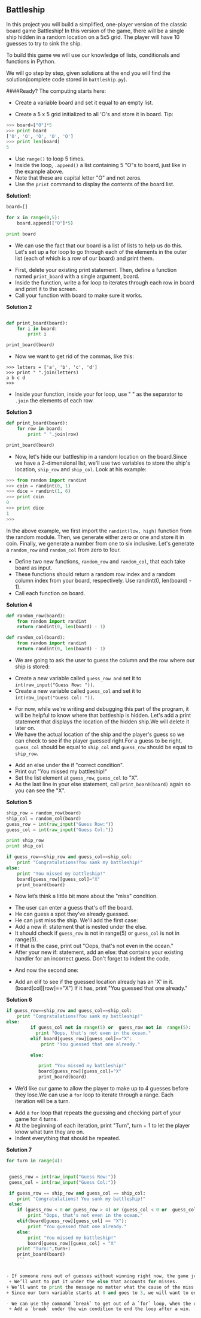 ## Battleship

In this project you will build a simplified, one-player version of the classic board game Battleship! In this version of the game, there will be a single ship hidden in a random location on a 5x5 grid. The player will have 10 guesses to try to sink the ship.

To build this game we will use our knowledge of lists, conditionals and functions in Python.

We will go step by step, given solutions  at the end you will find the solution(complete code stored in `battleship.py`).


####Ready? The computing starts here:

- Create a variable board and set it equal to an empty list.

- Create a 5 x 5 grid initialized to all 'O's and store it in board.
Tip:
```python
>>> board=["O"]*5
>>> print board
['O', 'O', 'O', 'O', 'O']
>>> print len(board)
5
````

 + Use `range()` to loop 5 times.
 + Inside the loop, `.append()` a list containing 5 "O"s to board, just like in the example above.
 + Note that these are capital letter "O" and not zeros.
 + Use the `print` command to display the contents of the board list.

**Solution1**:
```python
board=[]

for x in range(0,5):
    board.append(["O"]*5)

print board

```
- We can use the fact that our board is a list of lists to help us do this. Let's set up a for loop to go through each of the elements in the outer list (each of which is a row of our board) and print them.
 + First, delete your existing print statement.
Then, define a function named `print_board` with a single argument, board.
+ Inside the function, write a for loop to iterates through each row in board and print it to the screen.
+ Call your function with board to make sure it works.

**Solution 2**
```python

def print_board(board):
    for i in board:
        print i

print_board(board)
```
- Now we want to get rid of the commas, like this:
```
>>> letters = ['a', 'b', 'c', 'd']
>>> print " ".join(letters)
a b c d
>>>
```
 + Inside your function, inside your for loop, use " " as the separator to `.join` the elements of each row.

**Solution 3**
```python
def print_board(board):
    for row in board:
        print " ".join(row)

print_board(board)
```
- Now, let's hide our battleship in a random location on the board.Since we have a 2-dimensional list, we'll use two variables to store the ship's location, `ship_row` and `ship_col`.
Look at his example:
```python
>>> from random import randint
>>> coin = randint(0, 1)
>>> dice = randint(1, 6)
>>> print coin
0
>>> print dice
1
>>>
```
In the above example, we first import the `randint(low, high)` function from the random module.
Then, we generate either zero or one and store it in coin.
Finally, we generate a number from one to six inclusive.
Let's generate a `random_row` and `random_col` from zero to four.

 + Define two new functions, `random_row` and `random_col`, that each take board as input.
 + These functions should return a random row index and a random column index from your board, respectively. Use randint(0, len(board) - 1).
 + Call each function on board.

**Solution 4**
```python
def random_row(board):
    from random import randint
    return randint(0, len(board) - 1)

def random_col(board):
    from random import randint
    return randint(0, len(board) - 1)
```
- We are going to ask the user to guess the column and the row where our ship is stored:
 + Create a new variable called `guess_row and` set it to `int(raw_input("Guess Row: "))`.
 + Create a new variable called `guess_col` and set it to `int(raw_input("Guess Col: "))`.

- For now, while we're writing and debugging this part of the program, it will be helpful to know where that battleship is hidden. Let's add a print statement that displays the location of the hidden ship.We will delete it later on.
- We have the actual location of the ship and the player's guess so we can check to see if the player guessed right.For a guess to be right, `guess_col` should be equal to `ship_col` and `guess_row` should be equal to `ship_row`.
 + Add an else under the if "correct condition".
 + Print out "You missed my battleship!"
 + Set the list element at `guess_row`, `guess_col` to "X".
 + As the last line in your else statement, call `print_board(board)` again so you can see the "X".

**Solution 5**

```python
ship_row = random_row(board)
ship_col = random_col(board)
guess_row = int(raw_input("Guess Row:"))
guess_col = int(raw_input("Guess Col:"))

print ship_row
print ship_col

if guess_row==ship_row and guess_col==ship_col:
    print "Congratulations!You sank my battleship!"
else:
    print "You missed my battleship!"
    board[guess_row][guess_col]="X"
    print_board(board)
```

- Now let’s think a little bit more about the "miss" condition.

 + The user can enter a guess that's off the board.
 + He can guess a spot they’ve already guessed.
 + He can just miss the ship.
We'll add the first case:
 + Add a new if: statement that is nested under the else.
 + It should check if `guess_row` is not in range(5) or `guess_col` is not in range(5).
 + If that is the case, print out "Oops, that's not even in the ocean."
 + After your new if: statement, add an else: that contains your existing handler for an incorrect guess. Don't forget to indent the code.

- And now the second one:
 + Add an elif to see if the guessed location already has an 'X' in it.(board[col][row]=="X")
If it has, print "You guessed that one already."

**Solution 6**
```python
if guess_row==ship_row and guess_col==ship_col:
    print "Congratulations!You sank my battleship!"
else:
         if guess_col not in range(5) or  guess_row not in  range(5):
           print "Oops, that's not even in the ocean."
         elif board[guess_row][guess_col]=="X":
             print "You guessed that one already."

         else:

            print "You missed my battleship!"
            board[guess_row][guess_col]="X"
            print_board(board)

```


- We’d like our game to allow the player to make up to 4 guesses before they lose.We can use a `for` loop to iterate through a range. Each iteration will be a turn.

+ Add a `for` loop that repeats the guessing and checking part of your game for 4 turns.
+ At the beginning of each iteration, print "Turn", turn + 1 to let the player know what turn they are on.
+ Indent everything that should be repeated.

**Solution 7**
```python
for turn in range(4):


 guess_row = int(raw_input("Guess Row:"))
 guess_col = int(raw_input("Guess Col:"))

 if guess_row == ship_row and guess_col == ship_col:
    print "Congratulations! You sunk my battleship!"
 else:
    if (guess_row < 0 or guess_row > 4) or (guess_col < 0 or  guess_col > 4):
        print "Oops, that's not even in the ocean."
    elif(board[guess_row][guess_col] == "X"):
        print "You guessed that one already."
    else:
        print "You missed my battleship!"
        board[guess_row][guess_col] = "X"
    print "Turn:",turn+1
    print_board(board)
    ```


- If someone runs out of guesses without winning right now, the game just exits. It would be nice to let them know why.Since we only want this message to display if the user guesses wrong on their last turn, we need to think carefully about where to put it.
 + We’ll want to put it under the else that accounts for misses.
+ We’ll want to print the message no matter what the cause of the miss.
+ Since our turn variable starts at 0 and goes to 3, we will want to end the game when turn equals 3.

- We can use the command `break` to get out of a `for` loop, when the user guess the answer.
 + Add a `break` under the win condition to end the loop after a win.








